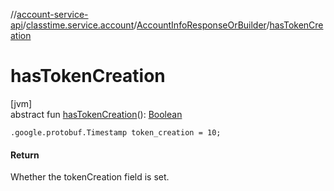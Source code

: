 //[account-service-api](../../../index.md)/[classtime.service.account](../index.md)/[AccountInfoResponseOrBuilder](index.md)/[hasTokenCreation](has-token-creation.md)

# hasTokenCreation

[jvm]\
abstract fun [hasTokenCreation](has-token-creation.md)(): [Boolean](https://kotlinlang.org/api/latest/jvm/stdlib/kotlin/-boolean/index.html)

`.google.protobuf.Timestamp token_creation = 10;`

#### Return

Whether the tokenCreation field is set.
